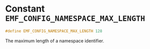 # Constant `EMF_CONFIG_NAMESPACE_MAX_LENGTH`

```c
#define EMF_CONFIG_NAMESPACE_MAX_LENGTH 128
```

The maximum length of a namespace identifier.
